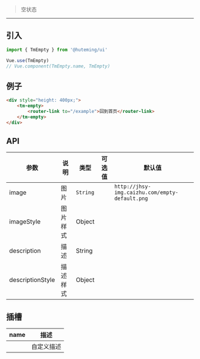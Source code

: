 > 空状态

-------------

## 引入

```javascript
import { TmEmpty } from '@huteming/ui'

Vue.use(TmEmpty)
// Vue.component(TmEmpty.name, TmEmpty)
```

## 例子

```html
<div style="height: 400px;">
    <tm-empty>
        <router-link to="/example">回到首页</router-link>
    </tm-empty>
</div>
```

## API

| 参数 | 说明 | 类型 | 可选值 | 默认值 |
|------|-------|---------|-------|--------|
| image | 图片 | `String` | | `http://jhsy-img.caizhu.com/empty-default.png` |
| imageStyle | 图片样式 | Object | | |
| description | 描述 | String | | |
| descriptionStyle | 描述样式 | Object | | |

## 插槽

| name | 描述 |
|------|--------|
| | 自定义描述 |

